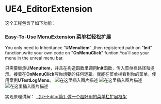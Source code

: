 # UE4_EditorExtension
这个工程包含了如下功能：
### Easy-To-Use MenuExtension 菜单栏轻松扩展
You only need to Inheritance “**UMenuItem**“ ,then registered path on "**Init**" function,write your own code on "**OnMenuClick**" funtion.You'll see your menu in the unreal menu bar.  

只需要继承**UMenuItem**，并且在构造函数里调用**Init**函数，传入菜单栏路径和提示。接着在**OnMenuClick**写你想要的任何逻辑。就能在菜单栏看到你的菜单。使用案例**UTestLogMenu**。
![在这里插入图片描述](https://img-blog.csdnimg.cn/1eadf85cf9a54e0689dee4484fc1cf41.png?x-oss-process=image/watermark,type_d3F5LXplbmhlaQ,shadow_50,text_Q1NETiBA5rC05puc5pel6bih,size_20,color_FFFFFF,t_70,g_se,x_16#pic_center)
![在这里插入图片描述](https://img-blog.csdnimg.cn/bec26196b6d7423f9440168862a99ab4.png?x-oss-process=image/watermark,type_d3F5LXplbmhlaQ,shadow_50,text_Q1NETiBA5rC05puc5pel6bih,size_20,color_FFFFFF,t_70,g_se,x_16#pic_center)
![在这里插入图片描述](https://img-blog.csdnimg.cn/f887c22fa1e14f5f878b18c705a334d9.png#pic_center)

实现原理讲解：
[【UE·Editor篇】做一个超好用的菜单栏扩展框架](https://zhuanlan.zhihu.com/p/441017278)
